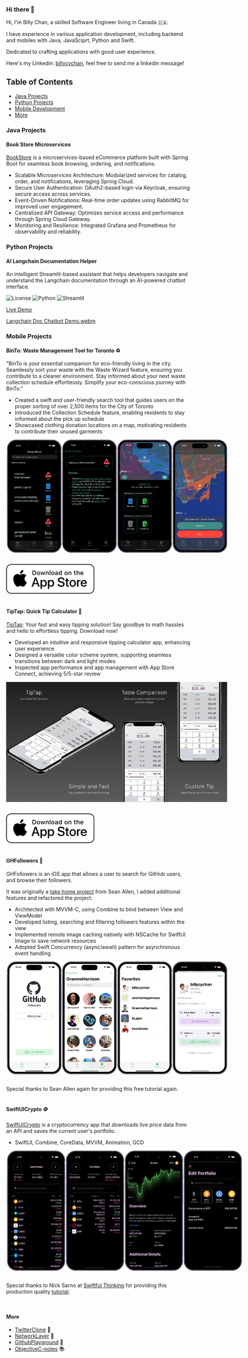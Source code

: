 ### Hi there 👋

Hi, I'm Billy Chan, a skilled Software Engineer living in Canada 🇨🇦.

I have experience in various application development, including backend and mobiles with Java, JavaSciprt, Python and Swift.

Dedicated to crafting applications with good user experience.

Here's my Linkedin: [billycychan](https://www.linkedin.com/in/billycychan/), feel free to send me a linkedin message!

## Table of Contents
  - [Java Projects](#java-projects)
  - [Python Projects](#python-projects)
  - [Mobile Development](#mobile-projects)
  - [More](#more)

### Java Projects
#### Book Store Microservices
[BookStore](https://github.com/billycychan/bookstore-microservice) is a microservices-based eCommerce platform built with Spring Boot for seamless book browsing, ordering, and notifications.
- Scalable Microservices Architecture: Modularized services for catalog, order, and notifications, leveraging Spring Cloud.
- Secure User Authentication: OAuth2-based login via Keycloak, ensuring secure access across services.
- Event-Driven Notifications: Real-time order updates using RabbitMQ for improved user engagement.
- Centralized API Gateway: Optimizes service access and performance through Spring Cloud Gateway.
- Monitoring and Resilience: Integrated Grafana and Prometheus for observability and reliability.
### Python Projects
#### AI Langchain Documentation Helper

An intelligent Streamlit-based assistant that helps developers navigate and understand the Langchain documentation through an AI-powered chatbot interface.

![License](https://img.shields.io/badge/license-MIT-blue.svg)
![Python](https://img.shields.io/badge/python-3.12-blue.svg)
![Streamlit](https://img.shields.io/badge/streamlit-latest-red.svg)

[Live Demo](https://langchain-docs-chatbot.billycychan.com/)

[Langchain Doc Chatbot Demo.webm](https://github.com/user-attachments/assets/c5825a6b-bcdd-4243-bc9a-84cd1803ea35)


### Mobile Projects

#### BinTo: Waste Management Tool for Toronto  ♻️
"BinTo is your essential companion for eco-friendly living in the city. Seamlessly sort your waste with the Waste Wizard feature, ensuring you contribute to a cleaner environment. Stay informed about your next waste collection schedule effortlessly. Simplify your eco-conscious journey with BinTo."

- Created a swift and user-friendly search tool that guides users on the proper sorting of over 2,500 items for the City of Toronto
- Introduced the Collection Schedule feature, enabling residents to stay informed about the pick up schedule
- Showcased clothing donation locations on a map, motivating residents to contribute their unused garments

<div style="display: flex; flex-direction: row;">
    <img src="./Assets/Screenshots/BinTo/binto-001-waste-wizard.png" width="150" />
    <img src="./Assets/Screenshots/BinTo/binto-002-waste-detail.png" width="150" />
    <img src="./Assets/Screenshots/BinTo/binto-003-waste-schedule.png" width="150" />
    <img src="./Assets/Screenshots/BinTo/binto-004-location-confirm.png" width="150" />
</div>
<br>

[![name](./Assets/download-on-app-store.svg)](https://apps.apple.com/app/id6475327288)
<br>
<br>


#### TipTap: Quick Tip Calculator 🧾
[TipTap](https://apps.apple.com/us/app/tiptap-quick-tip-calculator/id6466767815): Your fast and easy tipping solution! Say goodbye to math hassles and hello to effortless tipping. Download now!

- Developed an intuitive and responsive tipping calculator app, enhancing user experience
- Designed a versatile color scheme system, supporting seamless transitions between dark and light modes
- Inspected app performance and app management with App Store Connect, achieving 5/5-star review

<div style="display: flex; flex-direction: row; justify-content: space-around;">
    <img src="./Assets/Screenshots/TipTap/tiptap-appstore-001.png" width="150" />
    <img src="./Assets/Screenshots/TipTap/tiptap-appstore-002.png" width="150" />
    <img src="./Assets/Screenshots/TipTap/tiptap-appstore-003.png" width="150" />
    <img src="./Assets/Screenshots/TipTap/tiptap-appstore-004.png" width="150" />
</div>
<br>

[![name](./Assets/download-on-app-store.svg)](https://apps.apple.com/us/app/tiptap-quick-tip-calculator/id6466767815)
<br>
<br>


#### GHFollowers 🫙

GHFollowers is an iOS app that allows a user to search for GitHub users, and browse their followers.

It was originally a [take home project](https://seanallen.teachable.com/p/take-home) from Sean Allen, I added additional features and refactored the project.  

- Architected with MVVM-C, using Combine to bind between View and ViewModel
- Developed listing, searching and filtering followers features within the view
- Implemented remote image caching natively with NSCache for SwiftUI Image to save network resources
- Adopted Swift Concurrency (async/await) pattern for asynchronous event handling


<div style="display: flex; flex-direction: row;">
    <img src="./Assets/Screenshots/GHFollowers/ghfollowers-001-search.png" width="150" />
    <img src="./Assets/Screenshots/GHFollowers/ghfollowers-002-listing.png" width="150" />
    <img src="./Assets/Screenshots/GHFollowers/ghfollowers-003-favorites.png" width="150"/>
    <img src="./Assets/Screenshots/GHFollowers/ghfollowers-004-userinfo.png" width="150" />
</div>
<br>

Special thanks to Sean Allen again for providing this free tutorial again.
<br>
<br>

#### SwiftUICrypto 🪙

[SwiftUICrypto](https://github.com/billycychan/SwiftUICrypto) is a cryptocurrency app that downloads live price data from an API and saves the current user's portfolio.

- SwiftUI, Combine, CoreData, MVVM, Animation, GCD

<div style="display: flex; flex-direction: row;">
    <img src="./Assets/Screenshots/SwiftUICrypto/swiftui-crypto-001-live-price.png" width="160" />
    <img src="./Assets/Screenshots/SwiftUICrypto/swiftui-crypto-002-portfolio.png" width="160" />
    <img src="./Assets/Screenshots/SwiftUICrypto/swiftui-crypto-003-detail.png" width="160" />
    <img src="./Assets/Screenshots/SwiftUICrypto/swiftui-crypto-004-edit-portfolio.png" width="160" />
</div>
<br>

Special thanks to Nick Sarno at [Swiftful Thinking](https://www.swiftful-thinking.com/) for providing this production quality [tutorial](https://www.youtube.com/playlist?list=PLwvDm4Vfkdphbc3bgy_LpLRQ9DDfFGcFu). 

<br>

#### More
- [TwitterClone](https://github.com/billycychan/TwitterTutorial) 🤖
- [NetworkLayer](https://github.com/billycychan/ios-network-layer-demo) 🛜
- [GithubPlayground](https://github.com/bill0930/ios-GithubPlayground) 🛝
- [ObjectiveC-notes](https://github.com/bill0930/BNR-Objective-C-Programming) 📚
